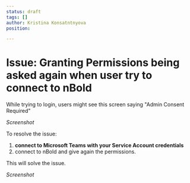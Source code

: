 ```yaml
---
status: draft
tags: []
author: Kristina Konsatntnyova
position: 

---
```

# **Issue: Granting Permissions being asked again when user try to connect to nBold**

While trying to login, users might see this screen saying "Admin Consent Required"

_Screenshot_

To resolve the issue:

1. **connect to Microsoft Teams with your Service Account credentials**
2. connect to nBold and give again the permissions.

This will solve the issue.

_Screenshot_
